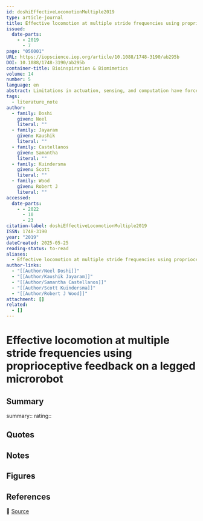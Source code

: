```yaml
---
id: doshiEffectiveLocomotionMultiple2019
type: article-journal
title: Effective locomotion at multiple stride frequencies using proprioceptive feedback on a legged microrobot
issued:
  date-parts:
    - - 2019
      - 7
page: "056001"
URL: https://iopscience.iop.org/article/10.1088/1748-3190/ab295b
DOI: 10.1088/1748-3190/ab295b
container-title: Bioinspiration & Biomimetics
volume: 14
number: 5
language: en
abstract: Limitations in actuation, sensing, and computation have forced small legged robots to rely on carefully tuned, mechanically mediated leg trajectories for effective locomotion. Recent advances in manufacturing, however, have enabled in such robots the ability for operation at multiple stride frequencies using multi-degree-of-freedom leg trajectories. Proprioceptive sensing and control is key to extending the capabilities of these robots to a broad range of operating conditions. In this work, we use concomitant sensing for piezoelectric actuation with a computationally efficient framework for estimation and control of leg trajectories on a quadrupedal microrobot. We demonstrate accurate position estimation (<16% root-mean-square error) and control (<16% root-mean-square tracking error) during locomotion across a wide range of stride frequencies (10 Hz–50 Hz). This capability enables the exploration of two bioinspired parametric leg trajectories designed to reduce leg slip and increase locomotion performance (e.g. speed, cost-of-transport (COT), etc). Using this approach, we demonstrate high performance locomotion at stride frequencies (10 Hz–30 Hz) where the robot’s natural dynamics result in poor open-loop locomotion. Furthermore, we validate the biological hypotheses that inspired the trajectories and identify regions of highly dynamic locomotion, low COT (3.33), and minimal leg slippage (<10%).
tags:
  - literature_note
author:
  - family: Doshi
    given: Neel
    literal: ""
  - family: Jayaram
    given: Kaushik
    literal: ""
  - family: Castellanos
    given: Samantha
    literal: ""
  - family: Kuindersma
    given: Scott
    literal: ""
  - family: Wood
    given: Robert J
    literal: ""
accessed:
  date-parts:
    - - 2022
      - 10
      - 23
citation-label: doshiEffectiveLocomotionMultiple2019
ISSN: 1748-3190
year: "2019"
dateCreated: 2025-05-25
reading-status: to-read
aliases:
  - Effective locomotion at multiple stride frequencies using proprioceptive feedback on a legged microrobot
author-links:
  - "[[Author/Neel Doshi]]"
  - "[[Author/Kaushik Jayaram]]"
  - "[[Author/Samantha Castellanos]]"
  - "[[Author/Scott Kuindersma]]"
  - "[[Author/Robert J Wood]]"
attachment: []
related:
  - []
---
```


# Effective locomotion at multiple stride frequencies using proprioceptive feedback on a legged microrobot

## Summary
summary::
rating::

## Quotes

## Notes

## Figures

## References

🔗 [Source](https://iopscience.iop.org/article/10.1088/1748-3190/ab295b)

